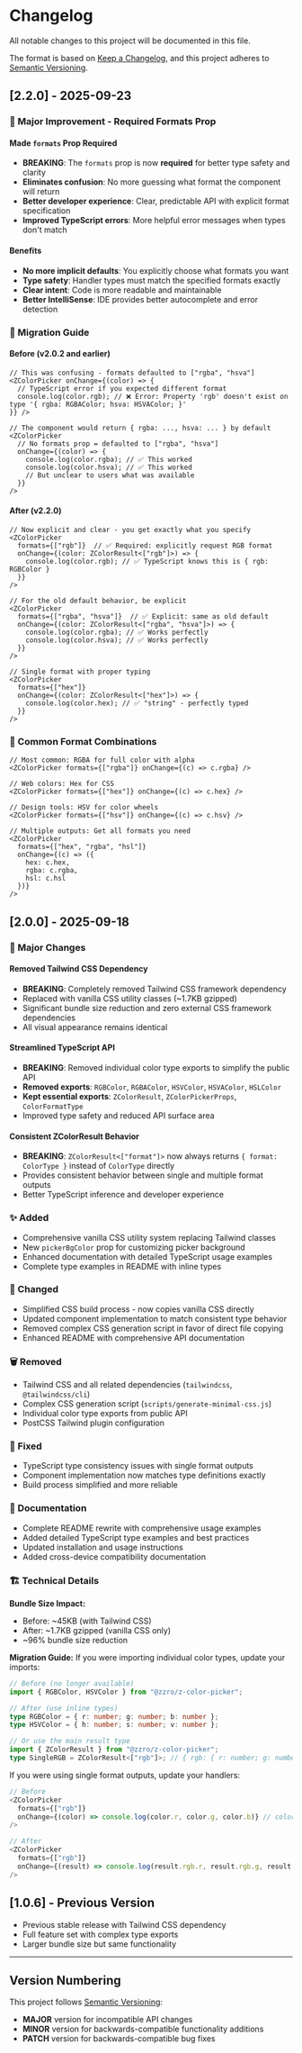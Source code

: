 # Changelog

All notable changes to this project will be documented in this file.

The format is based on [Keep a Changelog](https://keepachangelog.com/en/1.0.0/),
and this project adheres to [Semantic Versioning](https://semver.org/spec/v2.0.0.html).

## [2.2.0] - 2025-09-23

### 🚀 Major Improvement - Required Formats Prop

#### Made `formats` Prop Required

- **BREAKING**: The `formats` prop is now **required** for better type safety and clarity
- **Eliminates confusion**: No more guessing what format the component will return
- **Better developer experience**: Clear, predictable API with explicit format specification
- **Improved TypeScript errors**: More helpful error messages when types don't match

#### Benefits

- **No more implicit defaults**: You explicitly choose what formats you want
- **Type safety**: Handler types must match the specified formats exactly
- **Clear intent**: Code is more readable and maintainable
- **Better IntelliSense**: IDE provides better autocomplete and error detection

### 🔄 Migration Guide

#### Before (v2.0.2 and earlier)

```tsx
// This was confusing - formats defaulted to ["rgba", "hsva"]
<ZColorPicker onChange={(color) => {
  // TypeScript error if you expected different format
  console.log(color.rgb); // ❌ Error: Property 'rgb' doesn't exist on type '{ rgba: RGBAColor; hsva: HSVAColor; }'
}} />

// The component would return { rgba: ..., hsva: ... } by default
<ZColorPicker
  // No formats prop = defaulted to ["rgba", "hsva"]
  onChange={(color) => {
    console.log(color.rgba); // ✅ This worked
    console.log(color.hsva); // ✅ This worked
    // But unclear to users what was available
  }}
/>
```

#### After (v2.2.0)

```tsx
// Now explicit and clear - you get exactly what you specify
<ZColorPicker
  formats={["rgb"]}  // ✅ Required: explicitly request RGB format
  onChange={(color: ZColorResult<["rgb"]>) => {
    console.log(color.rgb); // ✅ TypeScript knows this is { rgb: RGBColor }
  }}
/>

// For the old default behavior, be explicit
<ZColorPicker
  formats={["rgba", "hsva"]}  // ✅ Explicit: same as old default
  onChange={(color: ZColorResult<["rgba", "hsva"]>) => {
    console.log(color.rgba); // ✅ Works perfectly
    console.log(color.hsva); // ✅ Works perfectly
  }}
/>

// Single format with proper typing
<ZColorPicker
  formats={["hex"]}
  onChange={(color: ZColorResult<["hex"]>) => {
    console.log(color.hex); // ✅ "string" - perfectly typed
  }}
/>
```

### 📖 Common Format Combinations

```tsx
// Most common: RGBA for full color with alpha
<ZColorPicker formats={["rgba"]} onChange={(c) => c.rgba} />

// Web colors: Hex for CSS
<ZColorPicker formats={["hex"]} onChange={(c) => c.hex} />

// Design tools: HSV for color wheels
<ZColorPicker formats={["hsv"]} onChange={(c) => c.hsv} />

// Multiple outputs: Get all formats you need
<ZColorPicker
  formats={["hex", "rgba", "hsl"]}
  onChange={(c) => ({
    hex: c.hex,
    rgba: c.rgba,
    hsl: c.hsl
  })}
/>
```

## [2.0.0] - 2025-09-18

### 🚀 Major Changes

#### Removed Tailwind CSS Dependency

- **BREAKING**: Completely removed Tailwind CSS framework dependency
- Replaced with vanilla CSS utility classes (~1.7KB gzipped)
- Significant bundle size reduction and zero external CSS framework dependencies
- All visual appearance remains identical

#### Streamlined TypeScript API

- **BREAKING**: Removed individual color type exports to simplify the public API
- **Removed exports**: `RGBColor`, `RGBAColor`, `HSVColor`, `HSVAColor`, `HSLColor`
- **Kept essential exports**: `ZColorResult`, `ZColorPickerProps`, `ColorFormatType`
- Improved type safety and reduced API surface area

#### Consistent ZColorResult Behavior

- **BREAKING**: `ZColorResult<["format"]>` now always returns `{ format: ColorType }` instead of `ColorType` directly
- Provides consistent behavior between single and multiple format outputs
- Better TypeScript inference and developer experience

### ✨ Added

- Comprehensive vanilla CSS utility system replacing Tailwind classes
- New `pickerBgColor` prop for customizing picker background
- Enhanced documentation with detailed TypeScript usage examples
- Complete type examples in README with inline types

### 🔧 Changed

- Simplified CSS build process - now copies vanilla CSS directly
- Updated component implementation to match consistent type behavior
- Removed complex CSS generation script in favor of direct file copying
- Enhanced README with comprehensive API documentation

### 🗑️ Removed

- Tailwind CSS and all related dependencies (`tailwindcss`, `@tailwindcss/cli`)
- Complex CSS generation script (`scripts/generate-minimal-css.js`)
- Individual color type exports from public API
- PostCSS Tailwind plugin configuration

### 🐛 Fixed

- TypeScript type consistency issues with single format outputs
- Component implementation now matches type definitions exactly
- Build process simplified and more reliable

### 📖 Documentation

- Complete README rewrite with comprehensive usage examples
- Added detailed TypeScript type examples and best practices
- Updated installation and usage instructions
- Added cross-device compatibility documentation

### 🏗️ Technical Details

**Bundle Size Impact:**

- Before: ~45KB (with Tailwind CSS)
- After: ~1.7KB gzipped (vanilla CSS only)
- ~96% bundle size reduction

**Migration Guide:**
If you were importing individual color types, update your imports:

```typescript
// Before (no longer available)
import { RGBColor, HSVColor } from "@zzro/z-color-picker";

// After (use inline types)
type RGBColor = { r: number; g: number; b: number };
type HSVColor = { h: number; s: number; v: number };

// Or use the main result type
import { ZColorResult } from "@zzro/z-color-picker";
type SingleRGB = ZColorResult<["rgb"]>; // { rgb: { r: number; g: number; b: number } }
```

If you were using single format outputs, update your handlers:

```typescript
// Before
<ZColorPicker
  formats={["rgb"]}
  onChange={(color) => console.log(color.r, color.g, color.b)} // color was RGBColor directly
/>

// After
<ZColorPicker
  formats={["rgb"]}
  onChange={(result) => console.log(result.rgb.r, result.rgb.g, result.rgb.b)} // result is { rgb: RGBColor }
/>
```

## [1.0.6] - Previous Version

- Previous stable release with Tailwind CSS dependency
- Full feature set with complex type exports
- Larger bundle size but same functionality

---

## Version Numbering

This project follows [Semantic Versioning](https://semver.org/):

- **MAJOR** version for incompatible API changes
- **MINOR** version for backwards-compatible functionality additions
- **PATCH** version for backwards-compatible bug fixes
